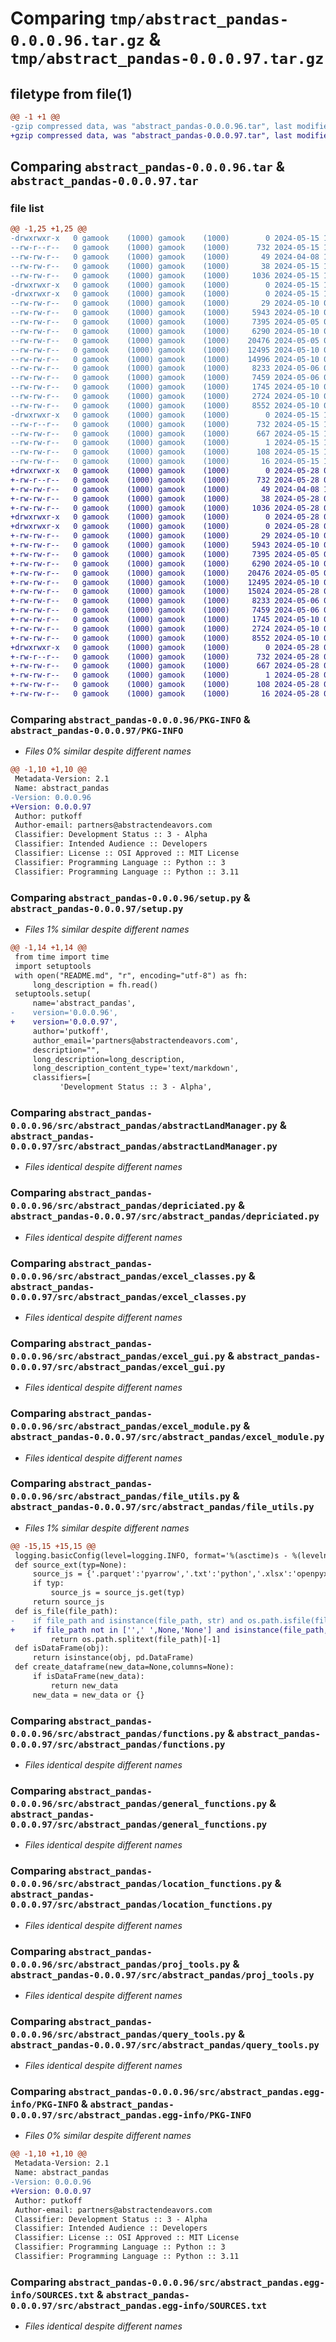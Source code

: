 # Comparing `tmp/abstract_pandas-0.0.0.96.tar.gz` & `tmp/abstract_pandas-0.0.0.97.tar.gz`

## filetype from file(1)

```diff
@@ -1 +1 @@
-gzip compressed data, was "abstract_pandas-0.0.0.96.tar", last modified: Wed May 15 17:46:18 2024, max compression
+gzip compressed data, was "abstract_pandas-0.0.0.97.tar", last modified: Tue May 28 06:52:46 2024, max compression
```

## Comparing `abstract_pandas-0.0.0.96.tar` & `abstract_pandas-0.0.0.97.tar`

### file list

```diff
@@ -1,25 +1,25 @@
-drwxrwxr-x   0 gamook    (1000) gamook    (1000)        0 2024-05-15 17:46:18.517767 abstract_pandas-0.0.0.96/
--rw-r--r--   0 gamook    (1000) gamook    (1000)      732 2024-05-15 17:46:18.517767 abstract_pandas-0.0.0.96/PKG-INFO
--rw-rw-r--   0 gamook    (1000) gamook    (1000)       49 2024-04-08 17:04:50.000000 abstract_pandas-0.0.0.96/README.md
--rw-rw-r--   0 gamook    (1000) gamook    (1000)       38 2024-05-15 17:46:18.517767 abstract_pandas-0.0.0.96/setup.cfg
--rw-rw-r--   0 gamook    (1000) gamook    (1000)     1036 2024-05-15 17:45:46.000000 abstract_pandas-0.0.0.96/setup.py
-drwxrwxr-x   0 gamook    (1000) gamook    (1000)        0 2024-05-15 17:46:18.513767 abstract_pandas-0.0.0.96/src/
-drwxrwxr-x   0 gamook    (1000) gamook    (1000)        0 2024-05-15 17:46:18.513767 abstract_pandas-0.0.0.96/src/abstract_pandas/
--rw-rw-r--   0 gamook    (1000) gamook    (1000)       29 2024-05-10 04:14:51.000000 abstract_pandas-0.0.0.96/src/abstract_pandas/__init__.py
--rw-rw-r--   0 gamook    (1000) gamook    (1000)     5943 2024-05-10 08:14:17.000000 abstract_pandas-0.0.0.96/src/abstract_pandas/abstractLandManager.py
--rw-rw-r--   0 gamook    (1000) gamook    (1000)     7395 2024-05-05 05:32:14.000000 abstract_pandas-0.0.0.96/src/abstract_pandas/depriciated.py
--rw-rw-r--   0 gamook    (1000) gamook    (1000)     6290 2024-05-10 04:15:06.000000 abstract_pandas-0.0.0.96/src/abstract_pandas/excel_classes.py
--rw-rw-r--   0 gamook    (1000) gamook    (1000)    20476 2024-05-05 07:05:13.000000 abstract_pandas-0.0.0.96/src/abstract_pandas/excel_gui.py
--rw-rw-r--   0 gamook    (1000) gamook    (1000)    12495 2024-05-10 04:19:05.000000 abstract_pandas-0.0.0.96/src/abstract_pandas/excel_module.py
--rw-rw-r--   0 gamook    (1000) gamook    (1000)    14996 2024-05-10 05:10:26.000000 abstract_pandas-0.0.0.96/src/abstract_pandas/file_utils.py
--rw-rw-r--   0 gamook    (1000) gamook    (1000)     8233 2024-05-06 03:12:41.000000 abstract_pandas-0.0.0.96/src/abstract_pandas/functions.py
--rw-rw-r--   0 gamook    (1000) gamook    (1000)     7459 2024-05-06 03:49:09.000000 abstract_pandas-0.0.0.96/src/abstract_pandas/general_functions.py
--rw-rw-r--   0 gamook    (1000) gamook    (1000)     1745 2024-05-10 04:14:25.000000 abstract_pandas-0.0.0.96/src/abstract_pandas/location_functions.py
--rw-rw-r--   0 gamook    (1000) gamook    (1000)     2724 2024-05-10 05:00:14.000000 abstract_pandas-0.0.0.96/src/abstract_pandas/proj_tools.py
--rw-rw-r--   0 gamook    (1000) gamook    (1000)     8552 2024-05-10 04:14:42.000000 abstract_pandas-0.0.0.96/src/abstract_pandas/query_tools.py
-drwxrwxr-x   0 gamook    (1000) gamook    (1000)        0 2024-05-15 17:46:18.517767 abstract_pandas-0.0.0.96/src/abstract_pandas.egg-info/
--rw-r--r--   0 gamook    (1000) gamook    (1000)      732 2024-05-15 17:46:18.000000 abstract_pandas-0.0.0.96/src/abstract_pandas.egg-info/PKG-INFO
--rw-rw-r--   0 gamook    (1000) gamook    (1000)      667 2024-05-15 17:46:18.000000 abstract_pandas-0.0.0.96/src/abstract_pandas.egg-info/SOURCES.txt
--rw-rw-r--   0 gamook    (1000) gamook    (1000)        1 2024-05-15 17:46:18.000000 abstract_pandas-0.0.0.96/src/abstract_pandas.egg-info/dependency_links.txt
--rw-rw-r--   0 gamook    (1000) gamook    (1000)      108 2024-05-15 17:46:18.000000 abstract_pandas-0.0.0.96/src/abstract_pandas.egg-info/requires.txt
--rw-rw-r--   0 gamook    (1000) gamook    (1000)       16 2024-05-15 17:46:18.000000 abstract_pandas-0.0.0.96/src/abstract_pandas.egg-info/top_level.txt
+drwxrwxr-x   0 gamook    (1000) gamook    (1000)        0 2024-05-28 06:52:46.840723 abstract_pandas-0.0.0.97/
+-rw-r--r--   0 gamook    (1000) gamook    (1000)      732 2024-05-28 06:52:46.840723 abstract_pandas-0.0.0.97/PKG-INFO
+-rw-rw-r--   0 gamook    (1000) gamook    (1000)       49 2024-04-08 17:04:50.000000 abstract_pandas-0.0.0.97/README.md
+-rw-rw-r--   0 gamook    (1000) gamook    (1000)       38 2024-05-28 06:52:46.840723 abstract_pandas-0.0.0.97/setup.cfg
+-rw-rw-r--   0 gamook    (1000) gamook    (1000)     1036 2024-05-28 06:39:46.000000 abstract_pandas-0.0.0.97/setup.py
+drwxrwxr-x   0 gamook    (1000) gamook    (1000)        0 2024-05-28 06:52:46.840723 abstract_pandas-0.0.0.97/src/
+drwxrwxr-x   0 gamook    (1000) gamook    (1000)        0 2024-05-28 06:52:46.840723 abstract_pandas-0.0.0.97/src/abstract_pandas/
+-rw-rw-r--   0 gamook    (1000) gamook    (1000)       29 2024-05-10 04:14:51.000000 abstract_pandas-0.0.0.97/src/abstract_pandas/__init__.py
+-rw-rw-r--   0 gamook    (1000) gamook    (1000)     5943 2024-05-10 08:14:17.000000 abstract_pandas-0.0.0.97/src/abstract_pandas/abstractLandManager.py
+-rw-rw-r--   0 gamook    (1000) gamook    (1000)     7395 2024-05-05 05:32:14.000000 abstract_pandas-0.0.0.97/src/abstract_pandas/depriciated.py
+-rw-rw-r--   0 gamook    (1000) gamook    (1000)     6290 2024-05-10 04:15:06.000000 abstract_pandas-0.0.0.97/src/abstract_pandas/excel_classes.py
+-rw-rw-r--   0 gamook    (1000) gamook    (1000)    20476 2024-05-05 07:05:13.000000 abstract_pandas-0.0.0.97/src/abstract_pandas/excel_gui.py
+-rw-rw-r--   0 gamook    (1000) gamook    (1000)    12495 2024-05-10 04:19:05.000000 abstract_pandas-0.0.0.97/src/abstract_pandas/excel_module.py
+-rw-rw-r--   0 gamook    (1000) gamook    (1000)    15024 2024-05-28 06:39:39.000000 abstract_pandas-0.0.0.97/src/abstract_pandas/file_utils.py
+-rw-rw-r--   0 gamook    (1000) gamook    (1000)     8233 2024-05-06 03:12:41.000000 abstract_pandas-0.0.0.97/src/abstract_pandas/functions.py
+-rw-rw-r--   0 gamook    (1000) gamook    (1000)     7459 2024-05-06 03:49:09.000000 abstract_pandas-0.0.0.97/src/abstract_pandas/general_functions.py
+-rw-rw-r--   0 gamook    (1000) gamook    (1000)     1745 2024-05-10 04:14:25.000000 abstract_pandas-0.0.0.97/src/abstract_pandas/location_functions.py
+-rw-rw-r--   0 gamook    (1000) gamook    (1000)     2724 2024-05-10 05:00:14.000000 abstract_pandas-0.0.0.97/src/abstract_pandas/proj_tools.py
+-rw-rw-r--   0 gamook    (1000) gamook    (1000)     8552 2024-05-10 04:14:42.000000 abstract_pandas-0.0.0.97/src/abstract_pandas/query_tools.py
+drwxrwxr-x   0 gamook    (1000) gamook    (1000)        0 2024-05-28 06:52:46.840723 abstract_pandas-0.0.0.97/src/abstract_pandas.egg-info/
+-rw-r--r--   0 gamook    (1000) gamook    (1000)      732 2024-05-28 06:52:46.000000 abstract_pandas-0.0.0.97/src/abstract_pandas.egg-info/PKG-INFO
+-rw-rw-r--   0 gamook    (1000) gamook    (1000)      667 2024-05-28 06:52:46.000000 abstract_pandas-0.0.0.97/src/abstract_pandas.egg-info/SOURCES.txt
+-rw-rw-r--   0 gamook    (1000) gamook    (1000)        1 2024-05-28 06:52:46.000000 abstract_pandas-0.0.0.97/src/abstract_pandas.egg-info/dependency_links.txt
+-rw-rw-r--   0 gamook    (1000) gamook    (1000)      108 2024-05-28 06:52:46.000000 abstract_pandas-0.0.0.97/src/abstract_pandas.egg-info/requires.txt
+-rw-rw-r--   0 gamook    (1000) gamook    (1000)       16 2024-05-28 06:52:46.000000 abstract_pandas-0.0.0.97/src/abstract_pandas.egg-info/top_level.txt
```

### Comparing `abstract_pandas-0.0.0.96/PKG-INFO` & `abstract_pandas-0.0.0.97/PKG-INFO`

 * *Files 0% similar despite different names*

```diff
@@ -1,10 +1,10 @@
 Metadata-Version: 2.1
 Name: abstract_pandas
-Version: 0.0.0.96
+Version: 0.0.0.97
 Author: putkoff
 Author-email: partners@abstractendeavors.com
 Classifier: Development Status :: 3 - Alpha
 Classifier: Intended Audience :: Developers
 Classifier: License :: OSI Approved :: MIT License
 Classifier: Programming Language :: Python :: 3
 Classifier: Programming Language :: Python :: 3.11
```

### Comparing `abstract_pandas-0.0.0.96/setup.py` & `abstract_pandas-0.0.0.97/setup.py`

 * *Files 1% similar despite different names*

```diff
@@ -1,14 +1,14 @@
 from time import time
 import setuptools
 with open("README.md", "r", encoding="utf-8") as fh:
     long_description = fh.read()
 setuptools.setup(
     name='abstract_pandas',
-    version='0.0.0.96',
+    version='0.0.0.97',
     author='putkoff',
     author_email='partners@abstractendeavors.com',
     description="",
     long_description=long_description,
     long_description_content_type='text/markdown',
     classifiers=[
           'Development Status :: 3 - Alpha',
```

### Comparing `abstract_pandas-0.0.0.96/src/abstract_pandas/abstractLandManager.py` & `abstract_pandas-0.0.0.97/src/abstract_pandas/abstractLandManager.py`

 * *Files identical despite different names*

### Comparing `abstract_pandas-0.0.0.96/src/abstract_pandas/depriciated.py` & `abstract_pandas-0.0.0.97/src/abstract_pandas/depriciated.py`

 * *Files identical despite different names*

### Comparing `abstract_pandas-0.0.0.96/src/abstract_pandas/excel_classes.py` & `abstract_pandas-0.0.0.97/src/abstract_pandas/excel_classes.py`

 * *Files identical despite different names*

### Comparing `abstract_pandas-0.0.0.96/src/abstract_pandas/excel_gui.py` & `abstract_pandas-0.0.0.97/src/abstract_pandas/excel_gui.py`

 * *Files identical despite different names*

### Comparing `abstract_pandas-0.0.0.96/src/abstract_pandas/excel_module.py` & `abstract_pandas-0.0.0.97/src/abstract_pandas/excel_module.py`

 * *Files identical despite different names*

### Comparing `abstract_pandas-0.0.0.96/src/abstract_pandas/file_utils.py` & `abstract_pandas-0.0.0.97/src/abstract_pandas/file_utils.py`

 * *Files 1% similar despite different names*

```diff
@@ -15,15 +15,15 @@
 logging.basicConfig(level=logging.INFO, format='%(asctime)s - %(levelname)s - %(message)s')
 def source_ext(typ=None):
     source_js = {'.parquet':'pyarrow','.txt':'python','.xlsx':'openpyxl','.xls':'openpyxl','.xlsb':'pyxlsb','.ods':'odf','.geojson':'GeoJSON'}
     if typ:
         source_js = source_js.get(typ)
     return source_js
 def is_file(file_path):
-    if file_path and isinstance(file_path, str) and os.path.isfile(file_path):
+    if file_path not in ['',' ',None,'None'] and isinstance(file_path, str) and os.path.isfile(file_path):
         return os.path.splitext(file_path)[-1]
 def isDataFrame(obj):
     return isinstance(obj, pd.DataFrame)
 def create_dataframe(new_data=None,columns=None):
     if isDataFrame(new_data):
         return new_data
     new_data = new_data or {}
```

### Comparing `abstract_pandas-0.0.0.96/src/abstract_pandas/functions.py` & `abstract_pandas-0.0.0.97/src/abstract_pandas/functions.py`

 * *Files identical despite different names*

### Comparing `abstract_pandas-0.0.0.96/src/abstract_pandas/general_functions.py` & `abstract_pandas-0.0.0.97/src/abstract_pandas/general_functions.py`

 * *Files identical despite different names*

### Comparing `abstract_pandas-0.0.0.96/src/abstract_pandas/location_functions.py` & `abstract_pandas-0.0.0.97/src/abstract_pandas/location_functions.py`

 * *Files identical despite different names*

### Comparing `abstract_pandas-0.0.0.96/src/abstract_pandas/proj_tools.py` & `abstract_pandas-0.0.0.97/src/abstract_pandas/proj_tools.py`

 * *Files identical despite different names*

### Comparing `abstract_pandas-0.0.0.96/src/abstract_pandas/query_tools.py` & `abstract_pandas-0.0.0.97/src/abstract_pandas/query_tools.py`

 * *Files identical despite different names*

### Comparing `abstract_pandas-0.0.0.96/src/abstract_pandas.egg-info/PKG-INFO` & `abstract_pandas-0.0.0.97/src/abstract_pandas.egg-info/PKG-INFO`

 * *Files 0% similar despite different names*

```diff
@@ -1,10 +1,10 @@
 Metadata-Version: 2.1
 Name: abstract_pandas
-Version: 0.0.0.96
+Version: 0.0.0.97
 Author: putkoff
 Author-email: partners@abstractendeavors.com
 Classifier: Development Status :: 3 - Alpha
 Classifier: Intended Audience :: Developers
 Classifier: License :: OSI Approved :: MIT License
 Classifier: Programming Language :: Python :: 3
 Classifier: Programming Language :: Python :: 3.11
```

### Comparing `abstract_pandas-0.0.0.96/src/abstract_pandas.egg-info/SOURCES.txt` & `abstract_pandas-0.0.0.97/src/abstract_pandas.egg-info/SOURCES.txt`

 * *Files identical despite different names*

